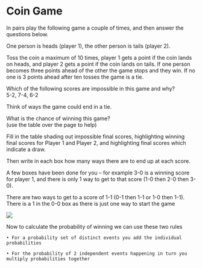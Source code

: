 # Coin Game

In pairs play the following game a couple of times, and then answer the questions below.

One person is heads (player 1), the other person is tails (player 2).

Toss the coin a maximum of 10 times, player 1 gets a point if the coin lands on heads, and player 2 gets a point if the coin lands on tails. If one person becomes three points ahead of the other the game stops and they win. If no one is 3 points ahead after ten tosses the game is a tie.

Which of the following scores are impossible in this game and why?  
5-2, 7-4, 6-2

Think of ways the game could end in a tie.

What is the chance of winning this game?  
(use the table over the page to help)

Fill in the table shading out impossible final scores, highlighting winning final scores for Player 1 and Player 2, and highlighting final scores which indicate a draw.

Then write in each box how many ways there are to end up at each score.

A few boxes have been done for you – for example
3-0 is a winning score for player 1, and there is only 1 way to get to that score (1-0 then 2-0 then 3-0).

There are two ways to get to a score of 1-1 (0-1 then 1-1 or 1-0 then 1-1). There is a 1 in the 0-0 box as there is just one way to start the game

![](https://github.com/supportingami/sami-maths-club/blob/master/maths-club-pack/images/coin-game-1.png?raw=true)

Now to calculate the probability of winning we can use these two rules

    • For a probability set of distinct events you add the individual probabilities

    • For the probability of 2 independent events happening in turn you multiply probabilities together
